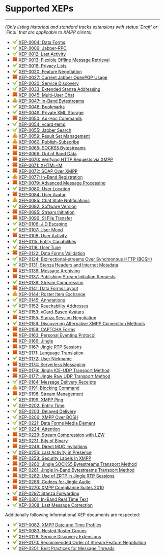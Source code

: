 # Supported XEPs
---

*(Only listing historical and standard tracks extensions with status 'Draft' or 'Final' that are applicable to XMPP clients)*

* ![alt supported][supported]           [XEP-0004: Data Forms](http://xmpp.org/extensions/xep-0004.html)
* ![alt supported][supported]           [XEP-0009: Jabber-RPC](http://xmpp.org/extensions/xep-0009.html)
* ![alt supported][supported]           [XEP-0012: Last Activity](http://xmpp.org/extensions/xep-0012.html)
* ![alt not supported][not supported]   [XEP-0013: Flexible Offline Message Retrieval](http://xmpp.org/extensions/xep-0013.html)
* ![alt supported][supported]           [XEP-0016: Privacy Lists](http://xmpp.org/extensions/xep-0016.html)
* ![alt supported][supported]           [XEP-0020: Feature Negotiation](http://xmpp.org/extensions/xep-0020.html)
* ![alt not supported][not supported]   [XEP-0027: Current Jabber OpenPGP Usage](http://xmpp.org/extensions/xep-0027.html)
* ![alt supported][supported]           [XEP-0030: Service Discovery](http://xmpp.org/extensions/xep-0030.html)
* ![alt supported][supported]           [XEP-0033: Extended Stanza Addressing](http://xmpp.org/extensions/xep-0033.html)
* ![alt not supported][not supported]   [XEP-0045: Multi-User Chat](http://xmpp.org/extensions/xep-0045.html)
* ![alt in development][in development] [XEP-0047: In-Band Bytestreams](http://xmpp.org/extensions/xep-0047.html)
* ![alt supported][supported]           [XEP-0048: Bookmarks](http://xmpp.org/extensions/xep-0048.html)
* ![alt supported][supported]           [XEP-0049: Private XML Storage](http://xmpp.org/extensions/xep-0049.html)
* ![alt not supported][not supported]   [XEP-0050: Ad-Hoc Commands](http://xmpp.org/extensions/xep-0050.html)
* ![alt supported][supported]           [XEP-0054: vcard-temp](http://xmpp.org/extensions/xep-0054.html)
* ![alt supported][supported]           [XEP-0055: Jabber Search](http://xmpp.org/extensions/xep-0055.html)
* ![alt in development][in development] [XEP-0059: Result Set Management](http://xmpp.org/extensions/xep-0059.html)
* ![alt in development][in development] [XEP-0060: Publish-Subscribe](http://xmpp.org/extensions/xep-0060.html)
* ![alt not supported][not supported]   [XEP-0065: SOCKS5 Bytestreams](http://xmpp.org/extensions/xep-0065.html)
* ![alt not supported][not supported]   [XEP-0066: Out of Band Data](http://xmpp.org/extensions/xep-0066.html)
* ![alt not supported][not supported]   [XEP-0070: Verifying HTTP Requests via XMPP](http://xmpp.org/extensions/xep-0070.html)
* ![alt not supported][not supported]   [XEP-0071: XHTML-IM](http://xmpp.org/extensions/xep-0071.html)
* ![alt not supported][not supported]   [XEP-0072: SOAP Over XMPP](http://xmpp.org/extensions/xep-0072.html)
* ![alt in development][in development] [XEP-0077: In-Band Registration](http://xmpp.org/extensions/xep-0077.html)
* ![alt not supported][not supported]   [XEP-0079: Advanced Message Processing](http://xmpp.org/extensions/xep-0079.html)
* ![alt supported][supported]           [XEP-0080: User Location](http://xmpp.org/extensions/xep-0080.html)
* ![alt not supported][not supported]   [XEP-0084: User Avatar](http://xmpp.org/extensions/xep-0084.html)
* ![alt in development][in development] [XEP-0085: Chat State Notifications](http://xmpp.org/extensions/xep-0085.html)
* ![alt supported][supported]           [XEP-0092: Software Version](http://xmpp.org/extensions/xep-0092.html)
* ![alt not supported][not supported]   [XEP-0095: Stream Initiation](http://xmpp.org/extensions/xep-0095.html)
* ![alt not supported][not supported]   [XEP-0096: SI File Transfer](http://xmpp.org/extensions/xep-0096.html)
* ![alt supported][supported]           [XEP-0106: JID Escaping](http://xmpp.org/extensions/xep-0106.html)
* ![alt supported][supported]           [XEP-0107: User Mood](http://xmpp.org/extensions/xep-0107.html)
* ![alt not supported][not supported]   [XEP-0108: User Activity](http://xmpp.org/extensions/xep-0108.html)
* ![alt supported][supported]           [XEP-0115: Entity Capabilities](http://xmpp.org/extensions/xep-0115.html)
* ![alt supported][supported]           [XEP-0118: User Tune](http://xmpp.org/extensions/xep-0118.html)
* ![alt not supported][not supported]   [XEP-0122: Data Forms Validation](http://xmpp.org/extensions/xep-0122.html)
* ![alt supported][supported]           [XEP-0124: Bidirectional-streams Over Synchronous HTTP (BOSH)](http://xmpp.org/extensions/xep-0124.html)
* ![alt supported][supported]           [XEP-0131: Stanza Headers and Internet Metadata](http://xmpp.org/extensions/xep-0131.html)
* ![alt not supported][not supported]   [XEP-0136: Message Archiving](http://xmpp.org/extensions/xep-0136.html)
* ![alt not supported][not supported]   [XEP-0137: Publishing Stream Initiation Requests](http://xmpp.org/extensions/xep-0137.html)
* ![alt supported][supported]           [XEP-0138: Stream Compression](http://xmpp.org/extensions/xep-0138.html)
* ![alt not supported][not supported]   [XEP-0141: Data Forms Layout](http://xmpp.org/extensions/xep-0141.html)
* ![alt in development][in development] [XEP-0144: Roster Item Exchange](http://xmpp.org/extensions/xep-0144.html)
* ![alt supported][supported]           [XEP-0145: Annotations](http://xmpp.org/extensions/xep-0145.html)
* ![alt supported][supported]           [XEP-0152: Reachability Addresses](http://xmpp.org/extensions/xep-0152.html)
* ![alt supported][supported]           [XEP-0153: vCard-Based Avatars](http://xmpp.org/extensions/xep-0153.html)
* ![alt not supported][not supported]   [XEP-0155: Stanza Session Negotiation](http://xmpp.org/extensions/xep-0155.html)
* ![alt supported][supported]           [XEP-0156: Discovering Alternative XMPP Connection Methods](http://xmpp.org/extensions/xep-0156.html)
* ![alt not supported][not supported]   [XEP-0158: CAPTCHA Forms](http://xmpp.org/extensions/xep-0158.html)
* ![alt not supported][not supported]   [XEP-0163: Personal Eventing Protocol](http://xmpp.org/extensions/xep-0163.html)
* ![alt not supported][not supported]   [XEP-0166: Jingle](http://xmpp.org/extensions/xep-0166.html)
* ![alt not supported][not supported]   [XEP-0167: Jingle RTP Sessions](http://xmpp.org/extensions/xep-0167.html)
* ![alt not supported][not supported]   [XEP-0171: Language Translation](http://xmpp.org/extensions/xep-0171.html)
* ![alt supported][supported]           [XEP-0172: User Nickname](http://xmpp.org/extensions/xep-0172.html)
* ![alt not supported][not supported]   [XEP-0174: Serverless Messaging](http://xmpp.org/extensions/xep-0174.html)
* ![alt not supported][not supported]   [XEP-0176: Jingle ICE-UDP Transport Method](http://xmpp.org/extensions/xep-0176.html)
* ![alt not supported][not supported]   [XEP-0177: Jingle Raw UDP Transport Method](http://xmpp.org/extensions/xep-0177.html)
* ![alt supported][supported]           [XEP-0184: Message Delivery Receipts](http://xmpp.org/extensions/xep-0184.html)
* ![alt in development][in development] [XEP-0191: Blocking Command](http://xmpp.org/extensions/xep-0191.html)
* ![alt not supported][not supported]   [XEP-0198: Stream Management](http://xmpp.org/extensions/xep-0198.html)
* ![alt supported][supported]           [XEP-0199: XMPP Ping](http://xmpp.org/extensions/xep-0199.html)
* ![alt supported][supported]           [XEP-0202: Entity Time](http://xmpp.org/extensions/xep-0202.html)
* ![alt supported][supported]           [XEP-0203: Delayed Delivery](http://xmpp.org/extensions/xep-0203.html)
* ![alt supported][supported]           [XEP-0206: XMPP Over BOSH](http://xmpp.org/extensions/xep-0206.html)
* ![alt supported][supported]           [XEP-0221: Data Forms Media Element](http://xmpp.org/extensions/xep-0221.html)
* ![alt supported][supported]           [XEP-0224: Attention](http://xmpp.org/extensions/xep-0224.html)
* ![alt not supported][not supported]   [XEP-0229: Stream Compression with LZW](http://xmpp.org/extensions/xep-0229.html)
* ![alt not supported][not supported]   [XEP-0231: Bits of Binary](http://xmpp.org/extensions/xep-0231.html)
* ![alt not supported][not supported]   [XEP-0249: Direct MUC Invitations](http://xmpp.org/extensions/xep-0249.html)
* ![alt supported][supported]           [XEP-0256: Last Activity in Presence](http://xmpp.org/extensions/xep-0256.html)
* ![alt not supported][not supported]   [XEP-0258: Security Labels in XMPP](http://xmpp.org/extensions/xep-0258.html)
* ![alt not supported][not supported]   [XEP-0260: Jingle SOCKS5 Bytestreams Transport Method](http://xmpp.org/extensions/xep-0260.html)
* ![alt not supported][not supported]   [XEP-0261: Jingle In-Band Bytestreams Transport Method](http://xmpp.org/extensions/xep-0261.html)
* ![alt not supported][not supported]   [XEP-0262: Use of ZRTP in Jingle RTP Sessions](http://xmpp.org/extensions/xep-0262.html)
* ![alt not supported][not supported]   [XEP-0266: Codecs for Jingle Audio](http://xmpp.org/extensions/xep-0266.html)
* ![alt not supported][not supported]   [XEP-0270: XMPP Compliance Suites 2010](http://xmpp.org/extensions/xep-0270.html)
* ![alt supported][supported]           [XEP-0297: Stanza Forwarding](http://xmpp.org/extensions/xep-0297.html)
* ![alt not supported][not supported]   [XEP-0301: In-Band Real Time Text](http://xmpp.org/extensions/xep-0301.html)
* ![alt supported][supported]           [XEP-0308: Last Message Correction](http://xmpp.org/extensions/xep-0308.html)

Additionally following informational XEP documents are respected:

* ![alt supported][supported]           [XEP-0082: XMPP Date and Time Profiles](http://xmpp.org/extensions/xep-0082.html)
* ![alt supported][supported]           [XEP-0083: Nested Roster Groups](http://xmpp.org/extensions/xep-0083.html)
* ![alt supported][supported]           [XEP-0128: Service Discovery Extensions](http://xmpp.org/extensions/xep-0128.html)
* ![alt supported][supported]           [XEP-0170: Recommended Order of Stream Feature Negotiation](http://xmpp.org/extensions/xep-0170.html)
* ![alt supported][supported]           [XEP-0201: Best Practices for Message Threads](http://xmpp.org/extensions/xep-0201.html)

[supported]: supported.png "Is supported"
[not supported]: notsupported.png "Is not supported"
[in development]: development.png "Is in development or planned"